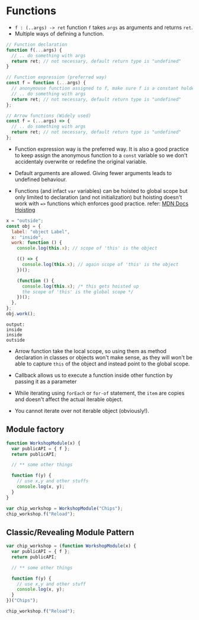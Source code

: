# Functions

- `f : (..args) -> ret` function `f` takes `args` as arguments and returns `ret`.
- Multiple ways of defining a function.

```js
// Function declaration
function f(...args) {
  // .. do something with args
  return ret; // not necessary, default return type is "undefined"
}

// Function expression (preferred way)
const f = function (...args) {
  // anonymouse function assigned to f, make sure f is a constant holder
  // .. do something with args
  return ret; // not necessary, default return type is "undefined"
};

// Arrow functions (Widely used)
const f = (...args) => {
  // .. do something with args
  return ret; // not necessary, default return type is "undefined"
};
```

- Function expression way is the preferred way. It is also a good practice to keep assign the anonymous function to a `const` variable so we don't accidentaly overwrite or redefine the original variable.

- Default arguments are allowed. Giving fewer arguments leads to undefined behaviour.

- Functions (and infact `var` variables) can be hoisted to global scope but only limited to declaration (and not initialization)
  but hoisting doesn't work with `=>` functions which enforces good practice.
  refer: [MDN Docs Hoisting](https://developer.mozilla.org/en-US/docs/Glossary/Hoisting)

```js
x = "outside";
const obj = {
  label: "object Label",
  x: "inside",
  work: function () {
    console.log(this.x); // scope of 'this' is the object

    (() => {
      console.log(this.x); // again scope of 'this' is the object
    })();

    (function () {
      console.log(this.x); /* this gets hoisted up 
      the scope of 'this' is the global scope */
    })();
  },
};
obj.work();
```

```
output:
inside
inside
outside
```

- Arrow function take the local scope, so using them as method declaration in classes or objects won't make sense, as they will won't be able to capture `this` of the object and instead point to the global scope.

- Callback allows us to execute a function inside other function by passing it as a parameter

- While iterating using `forEach` or `for-of` statement, the `item` are copies and doesn't affect the actual iterable object.
- You cannot iterate over not iterable object (obviously!).

## Module factory

```js
function WorkshopModule(x) {
  var publicAPI = { f };
  return publicAPI;

  // ** some other things

  function f(y) {
    // use x,y and other stuffs
    console.log(x, y);
  }
}

var chip_workshop = WorkshopModule("Chips");
chip_workshop.f("Reload");
```

## Classic/Revealing Module Pattern

```js
var chip_workshop = (function WorkshopModule(x) {
  var publicAPI = { f };
  return publicAPI;

  // ** some other things

  function f(y) {
    // use x,y and other stuff
    console.log(x, y);
  }
})("Chips");

chip_workshop.f("Reload");
```
